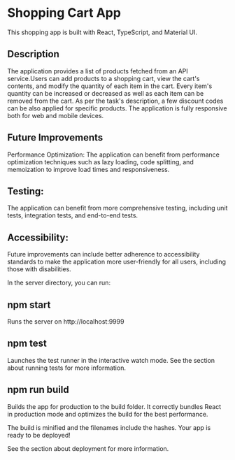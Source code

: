# Shopping Cart App
This shopping app is built with React, TypeScript, and Material UI. 

## Description
The application provides a list of products fetched from an API service.Users can add products to a shopping cart, view the cart's contents, and modify the quantity of each item in the cart. Every item's quantity can be increased or decreased as well as each item can be removed from the cart. As per the task's description, a few discount codes can be also applied for specific products. The application is fully responsive both for web and mobile devices.

## Future Improvements
Performance Optimization: The application can benefit from performance optimization techniques such as lazy loading, code splitting, and memoization to improve load times and responsiveness.

## Testing:
The application can benefit from more comprehensive testing, including unit tests, integration tests, and end-to-end tests.

## Accessibility: 
Future improvements can include better adherence to accessibility standards to make the application more user-friendly for all users, including those with disabilities.

In the server directory, you can run:

## npm start
Runs the server on http://localhost:9999

## npm test
Launches the test runner in the interactive watch mode.
See the section about running tests for more information.

## npm run build
Builds the app for production to the build folder.
It correctly bundles React in production mode and optimizes the build for the best performance.

The build is minified and the filenames include the hashes.
Your app is ready to be deployed!

See the section about deployment for more information.
